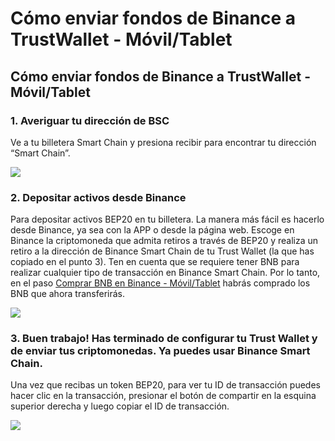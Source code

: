 # Cómo enviar fondos de Binance a TrustWallet - Móvil/Tablet

## Cómo enviar fondos de Binance a TrustWallet - Móvil/Tablet

### 1. Averiguar tu dirección de BSC

Ve a tu billetera Smart Chain y presiona recibir para encontrar tu dirección “Smart Chain”.

![](https://user-images.githubusercontent.com/79335891/108876360-6d403700-75fe-11eb-939b-80df41248836.png)

### 2. Depositar activos desde Binance

Para depositar activos BEP20 en tu billetera. La manera más fácil es hacerlo desde Binance, ya sea con la APP o desde la página web. Escoge en Binance la criptomoneda que admita retiros a través de BEP20 y realiza un retiro a la dirección de Binance Smart Chain de tu Trust Wallet \(la que has copiado en el punto 3\). Ten en cuenta que se requiere tener BNB para realizar cualquier tipo de transacción en Binance Smart Chain. Por lo tanto, en el paso [Comprar BNB en Binance - Móvil/Tablet](primeros-pasos-binance-movil-tablet/comprar-bnb-en-binance-movil-tablet.md) habrás comprado los BNB que ahora transferirás.

![](https://user-images.githubusercontent.com/79335891/108876361-6dd8cd80-75fe-11eb-8f5d-f54513188d54.png)

### 3. Buen trabajo! Has terminado de configurar tu Trust Wallet y de enviar tus criptomonedas. Ya puedes usar Binance Smart Chain.

Una vez que recibas un token BEP20, para ver tu ID de transacción puedes hacer clic en la transacción, presionar el botón de compartir en la esquina superior derecha y luego copiar el ID de transacción.

![](https://user-images.githubusercontent.com/79335891/108876364-6dd8cd80-75fe-11eb-94c1-88c398870b2d.png)

